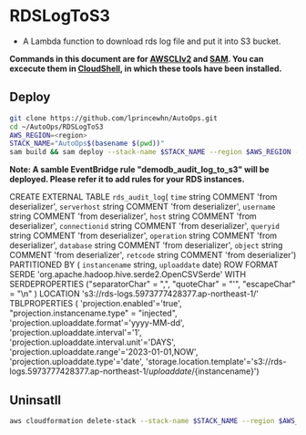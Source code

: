 # RDSLogToS3

- A Lambda function to download rds log file and put it into S3 bucket.

**Commands in this document are for [AWSCLIv2](https://docs.aws.amazon.com/cli/latest/userguide/getting-started-install.html) and [SAM](https://docs.aws.amazon.com/serverless-application-model/latest/developerguide/install-sam-cli.html). You can excecute them in [CloudShell](https://console.aws.amazon.com/cloudshell), in which these tools have been installed.**

## Deploy

``` bash
git clone https://github.com/lprincewhn/AutoOps.git
cd ~/AutoOps/RDSLogToS3
AWS_REGION=<region>
STACK_NAME="AutoOps$(basename $(pwd))"
sam build && sam deploy --stack-name $STACK_NAME --region $AWS_REGION --confirm-changeset --resolve-s3 --capabilities CAPABILITY_IAM
```

**Note: A samble EventBridge rule "demodb_audit_log_to_s3" will be deployed. Please refer it to add rules for your RDS instances.**


CREATE EXTERNAL TABLE `rds_audit_log`(
  `time` string COMMENT 'from deserializer',
  `serverhost` string COMMENT 'from deserializer',
  `username` string COMMENT 'from deserializer',
  `host` string COMMENT 'from deserializer',
  `connectionid` string COMMENT 'from deserializer',
  `queryid` string COMMENT 'from deserializer',
  `operation` string COMMENT 'from deserializer',
  `database` string COMMENT 'from deserializer',
  `object` string COMMENT 'from deserializer',
  `retcode` string COMMENT 'from deserializer')
PARTITIONED BY (
  `instancename` string,
  `uploaddate` date)
ROW FORMAT SERDE 'org.apache.hadoop.hive.serde2.OpenCSVSerde'
WITH SERDEPROPERTIES ("separatorChar" = ",", "quoteChar" = "'", "escapeChar" = "\n" )
LOCATION
  's3://rds-logs.5973777428377.ap-northeast-1/'
TBLPROPERTIES (
  'projection.enabled'='true',
  "projection.instancename.type" = "injected",
  'projection.uploaddate.format'='yyyy-MM-dd',
  'projection.uploaddate.interval'='1',
  'projection.uploaddate.interval.unit'='DAYS',
  'projection.uploaddate.range'='2023-01-01,NOW',
  'projection.uploaddate.type'='date',
  'storage.location.template'='s3://rds-logs.5973777428377.ap-northeast-1/${uploaddate}/${instancename}')

## Uninsatll
``` bash
aws cloudformation delete-stack --stack-name $STACK_NAME --region $AWS_REGION --no-cli-pager
```